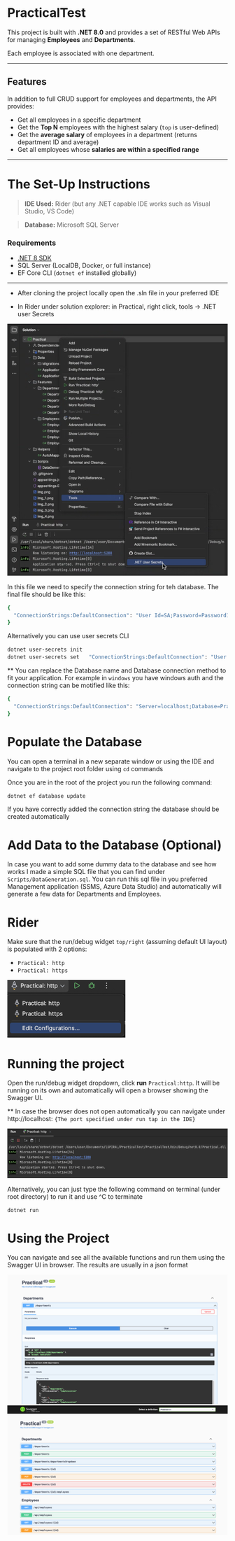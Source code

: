 # PracticalTest

This project is built with **.NET 8.0** and provides a set of RESTful Web APIs for managing **Employees** and **Departments**.

Each employee is associated with one department.

---

## Features

In addition to full CRUD support for employees and departments, the API provides:

- Get all employees in a specific department
- Get the **Top N** employees with the highest salary (`top` is user-defined)
- Get the **average salary** of employees in a department (returns department ID and average)
- Get all employees whose **salaries are within a specified range**

---

# The Set-Up Instructions

> **IDE Used:** Rider (but any .NET capable IDE works such as Visual Studio, VS Code)

> **Database:** Microsoft SQL Server

### Requirements

- [.NET 8 SDK](https://dotnet.microsoft.com/en-us/download/dotnet/8.0)
- SQL Server (LocalDB, Docker, or full instance)
- EF Core CLI (`dotnet ef` installed globally)

---
- After cloning the project locally open the .sln file in your preferred IDE


- In Rider under solution explorer: in Practical, right click, tools -> .NET user Secrets

![img.png](img.png)

In this file we need to specify the connection string for teh database. The final file should be like this:


```bash
{ 
  "ConnectionStrings:DefaultConnection": "User Id=SA;Password=Password1234;Server=localhost;Database=PracticalDB;Encrypt=False;"
}
```

Alternatively you can use user secrets CLI 
```bash
dotnet user-secrets init
dotnet user-secrets set   "ConnectionStrings:DefaultConnection": "User Id=SA;Password=Password1234;Server=localhost;Database=PracticalDB;Encrypt=False;"

```

** You can replace the Database name and Database connection method to fit your application. For example in `windows` you have windows auth and the connection string can be motified like this:

```bash
{
  "ConnectionStrings:DefaultConnection": "Server=localhost;Database=PracticalDB;Trusted_Connection=True;Encrypt=False;"
}
```

# Populate the Database 

You can open a terminal in a new separate window or using the IDE and navigate to the project root folder using `cd` commands

Once you are in the root of the project you run the following command:

``` bash
dotnet ef database update
```

If you have correctly added the connection string the database should be created automatically


# Add Data to the Database (Optional)

In case you want to add some dummy data to the database and see how works I made a simple SQL file that you can find under `Scripts/DataGeneration.sql`.
You can run this sql file in you preferred Management application (SSMS, Azure Data Studio) and automatically will generate a few data for Departments and Employees.

# Rider

Make sure that the run/debug widget `top/right` (assuming default UI layout)
is populated with 2 options:

* `Practical: http`
* `Practical: https`

![img_1.png](img_1.png)

# Running the project

Open the run/debug widget dropdown, click **run** `Practical:http`. It will be running on its own and automatically will open a browser showing the Swagger UI.

** In case the browser does not open automatically you can navigate under http://localhost: `{The port specified under run tap in the IDE}`

![img_3.png](img_3.png)

Alternatively, you can just type the following command on terminal (under root directory) to run it and use ^C to terminate

```bash
dotnet run
```


# Using the Project

You can navigate and see all the available functions and run them using the Swagger UI in browser. The results are usually in a json format

![img_2.png](img_2.png)
![img_4.png](img_4.png)


